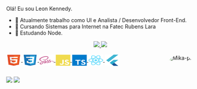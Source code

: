 Olá! Eu sou Leon Kennedy.
- 🔭 Atualmente trabalho como UI e Analista / Desenvolvedor Front-End.
- 📖 Cursando Sistemas para Internet na Fatec Rubens Lara
- 🌱 Estudando Node.

<div align="center">
  <a href="https://github.com/LeonKennedyv">
  <img height="180em" src="https://github-readme-stats.vercel.app/api?username=LeonKennedyv&show_icons=true&theme=dark&include_all_commits=true&count_private=true"/>
  <img height="180em" src="https://github-readme-stats.vercel.app/api/top-langs/?username=LeonKennedyv&layout=compact&langs_count=7&theme=dark"/>
</div>
  
 <div style="display: inline_block"><br>
  <img align="center" alt="Mika-HTML" height="30" width="40" src="https://raw.githubusercontent.com/devicons/devicon/master/icons/html5/html5-original.svg">
  <img align="center" alt="Mika-CSS" height="30" width="40" src="https://raw.githubusercontent.com/devicons/devicon/master/icons/css3/css3-original.svg">
   <img align="center" alt="Mika-CSS" height="30" width="40" src="https://raw.githubusercontent.com/devicons/devicon/master/icons/sass/sass-original.svg">
  <img align="center" alt="Mika-Js" height="30" width="40" src="https://raw.githubusercontent.com/devicons/devicon/master/icons/javascript/javascript-plain.svg">
  <img align="center" alt="Mika-Ts" height="30" width="40" src="https://raw.githubusercontent.com/devicons/devicon/master/icons/typescript/typescript-plain.svg">
  <img align="center" alt="Mika-React" height="30" width="40" src="https://raw.githubusercontent.com/devicons/devicon/master/icons/react/react-original.svg">
  <img align="center" alt="Mika-Flutter" height="30" width="40" src="https://raw.githubusercontent.com/devicons/devicon/master/icons/flutter/flutter-original.svg">
  <img align="right" alt="Mika-pic" height="150" style="border-radius:50px;" src="https://cdn.discordapp.com/attachments/759281977047646258/994741912227553442/361_Sem_Titulo_1.png">
</div>
  
   ##
 
<div> 
  <a href = "mailto:mikevital00@gmail.com"><img src="https://img.shields.io/badge/-Gmail-%23333?style=for-the-badge&logo=gmail&logoColor=white" target="_blank"></a>
  <a href="https://www.linkedin.com/in/mikaelvital/" target="_blank"><img src="https://img.shields.io/badge/-LinkedIn-%230077B5?style=for-the-badge&logo=linkedin&logoColor=white" target="_blank"></a> 
  
